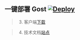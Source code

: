 ## 一键部署 Gost  [![Deploy](https://www.herokucdn.com/deploy/button.png)](https://dashboard.heroku.com/new?template=https://github.com/ghxtfmftr5tru/gosy)

> 3. 客户端[下载](https://github.com/ginuerzh/gost/releases/tag/v2.11.2)
 
> 4.  技术文档[站点](https://docs.ginuerzh.xyz/gost/)
